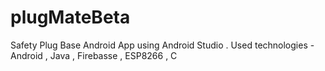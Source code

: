 # plugMateBeta
Safety Plug Base Android App using Android Studio . Used technologies - Android , Java , Firebasse , ESP8266 , C
